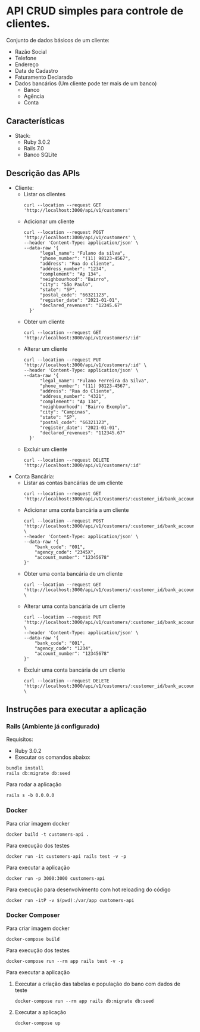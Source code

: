 # API CRUD simples para controle de clientes.

Conjunto de dados básicos de um cliente:
- Razão Social
- Telefone
- Endereço
- Data de Cadastro
- Faturamento Declarado
- Dados bancários (Um cliente pode ter mais de um banco)
  - Banco
  - Agência
  - Conta

## Características
- Stack:
  - Ruby 3.0.2
  - Rails 7.0
  - Banco SQLite

## Descrição das APIs
  - Cliente:
    - Listar os clientes
      ```
      curl --location --request GET 'http://localhost:3000/api/v1/customers'
      ```
    - Adicionar um cliente
      ```
      curl --location --request POST 'http://localhost:3000/api/v1/customers' \
      --header 'Content-Type: application/json' \
      --data-raw '{
            "legal_name": "Fulano da silva",
            "phone_number": "(11) 98123-4567",
            "address": "Rua do cliente",
            "address_number": "1234",
            "complement": "Ap 134",
            "neighbourhood": "Bairro",
            "city": "São Paulo",
            "state": "SP",
            "postal_code": "66321123",
            "register_date": "2021-01-01",
            "declared_revenues": "12345.67"
        }'
      ```
    - Obter um cliente
      ```
      curl --location --request GET 'http://localhost:3000/api/v1/customers/:id'
      ```
    - Alterar um cliente
      ```
      curl --location --request PUT 'http://localhost:3000/api/v1/customers/:id' \
      --header 'Content-Type: application/json' \
      --data-raw '{
            "legal_name": "Fulano Ferreira da Silva",
            "phone_number": "(11) 98123-4567",
            "address": "Rua do Cliente",
            "address_number": "4321",
            "complement": "Ap 134",
            "neighbourhood": "Bairro Exemplo",
            "city": "Campinas",
            "state": "SP",
            "postal_code": "66321123",
            "register_date": "2021-01-01",
            "declared_revenues": "112345.67"
        }'
      ```
    - Excluir um cliente
      ```
      curl --location --request DELETE 'http://localhost:3000/api/v1/customers/:id'
      ```
  - Conta Bancária:
    - Listar as contas bancárias de um cliente
      ```
      curl --location --request GET 'http://localhost:3000/api/v1/customers/:customer_id/bank_accounts'
      ```
    - Adicionar uma conta bancária a um cliente
      ```
      curl --location --request POST 'http://localhost:3000/api/v1/customers/:customer_id/bank_accounts' \
      --header 'Content-Type: application/json' \
      --data-raw '{
          "bank_code": "001",
          "agency_code": "2345X",
          "account_number": "12345678"
      }'
      ```
    - Obter uma conta bancária de um cliente
      ```
      curl --location --request GET 'http://localhost:3000/api/v1/customers/:customer_id/bank_accounts/:id' \
      ```
    - Alterar uma conta bancária de um cliente
      ```
      curl --location --request PUT 'http://localhost:3000/api/v1/customers/:customer_id/bank_accounts/:id' \
      --header 'Content-Type: application/json' \
      --data-raw '{
          "bank_code": "001",
          "agency_code": "1234",
          "account_number": "12345678"
      }'
      ```
    - Excluir uma conta bancária de um cliente
      ```
      curl --location --request DELETE 'http://localhost:3000/api/v1/customers/:customer_id/bank_accounts/:id' \
      ```

## Instruções para executar a aplicação

### **Rails (Ambiente já configurado)**

Requisitos:
- Ruby 3.0.2
- Executar os comandos abaixo:
```
bundle install
rails db:migrate db:seed
```
Para rodar a aplicação
```
rails s -b 0.0.0.0
```

### **Docker**
Para criar imagem docker
```
docker build -t customers-api .
```

Para execução dos testes
```
docker run -it customers-api rails test -v -p
```

Para executar a aplicação
```
docker run -p 3000:3000 customers-api
```

Para execução para desenvolvimento com hot reloading do código

```
docker run -itP -v $(pwd):/var/app customers-api
```

### **Docker Composer**
Para criar imagem docker
```
docker-compose build
```

Para execução dos testes
```
docker-compose run --rm app rails test -v -p
```

Para executar a aplicação

1) Executar a criação das tabelas e população do bano com dados de teste
    ```
    docker-compose run --rm app rails db:migrate db:seed
    ```

2) Executar a aplicação
    ```
    docker-compose up
    ```
